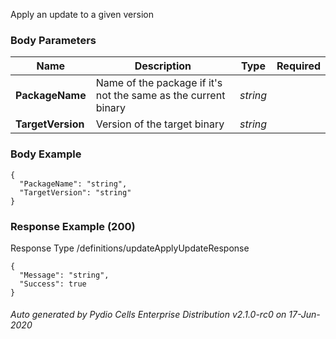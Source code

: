 






 
Apply an update to a given version  


### Body Parameters

Name | Description | Type | Required
---|---|---|---
**PackageName** | Name of the package if it's not the same as the current binary | _string_ |   
**TargetVersion** | Version of the target binary | _string_ |   


### Body Example
```
{
  "PackageName": "string",
  "TargetVersion": "string"
}
```






### Response Example (200)
Response Type /definitions/updateApplyUpdateResponse

```
{
  "Message": "string",
  "Success": true
}
```




###### Auto generated by Pydio Cells Enterprise Distribution v2.1.0-rc0 on 17-Jun-2020
